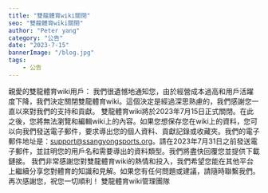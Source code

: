 ```yaml
---
title: "雙龍體育wiki關閉"
seo: "雙龍體育wiki關閉"
author: "Peter yang"
category: "公告"
date: "2023-7-15"
bannerImage: "/blog.jpg"
tags:
    - 公告
---
```

親愛的雙龍體育wiki用戶：
我們很遺憾地通知您，由於經營成本過高和用戶活躍度下降，我們決定關閉雙龍體育wiki。這個決定是經過深思熟慮的，我們感謝您一直以來對我們的支持和貢獻。
雙龍體育wiki將於2023年7月15日正式關閉。在此之後，您將無法瀏覽和編輯wiki上的內容。如果您想保存您在wiki上的資料，您可以向我們發送電子郵件，要求導出您的個人資料、貢獻記錄或收藏夾。我們的電子郵件地址是：support@ssangyongsports.org。請在2023年7月31日之前發送電子郵件，並註明您的用戶名和需要導出的資料類型。我們將盡快回覆您並提供下載鏈接。
我們非常感謝您對雙龍體育wiki的熱情和投入，我們希望您能在其他平台上繼續分享您對體育的知識和見解。如果您有任何問題或建議，請隨時聯繫我們。再次感謝您，祝您一切順利！
雙龍體育wiki管理團隊  
